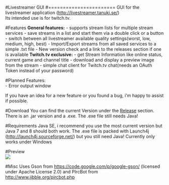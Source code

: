 #Livestreamer GUI
#=======================
GUI for the livestreamer application (http://livestreamer.tanuki.se/)<br>
Its intended use is for twitch.tv.

#Features
<b>General features:</b>
	- supports stream lists for multiple stream services
	- save streams in a list and start them via a double click or a button
	- switch between all livestreamer available quality settings(worst, low, medium, high, best)
	- Import/Export streams from all saved services to a simple .txt file
	- New version check and a link to the releases section if one is available
<b>Twitch.tv exclusive:</b>
	- get Stream Information like online status, current game and channel title
	- download and display a preview image from the stream
	- simple chat client for Twitch.tv chat(needs an OAuth Token instead of your password)
	
#Planned Features:<br>
	- Error output window
	
If you have an idea for a new feature or you found a bug, i'm happy to assist if possible.

#Download
You can find the current Version under the <a href src="https://github.com/westerwave/livestreamer_twitch_gui/releases">Release</a> section.
There is an .jar version and a .exe. The .exe file still needs Java!

#Requirements
Java SE, i recommend you use the most current version but Java 7 and 8 should both work.
The .exe file is packed with Launch4j (http://launch4j.sourceforge.net/) but you still need Java!
Currently only works under Windows

#Preview
<br>
<img width="auto" height="auto" src="https://github.com/westerwave/livestreamer_twitch_gui/blob/master/preview.png"></img>
<br>


#Misc
Uses Gson from https://code.google.com/p/google-gson/ (licensed under Apache License 2.0) and
PIrcBot from http://www.jibble.org/pircbot.php
